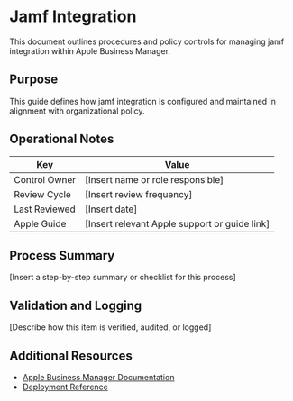 # Jamf Integration

This document outlines procedures and policy controls for managing jamf integration within Apple Business Manager.

## Purpose

This guide defines how jamf integration is configured and maintained in alignment with organizational policy.

## Operational Notes

Key            | Value
---------------|---------------------------------------------------------------
Control Owner  | [Insert name or role responsible]
Review Cycle   | [Insert review frequency]
Last Reviewed  | [Insert date]
Apple Guide    | [Insert relevant Apple support or guide link]

## Process Summary

[Insert a step-by-step summary or checklist for this process]

## Validation and Logging

[Describe how this item is verified, audited, or logged]

## Additional Resources

- [Apple Business Manager Documentation](https://support.apple.com/guide/apple-business-manager/welcome/web)
- [Deployment Reference](https://support.apple.com/en-us/guide/deployment/welcome/web)
